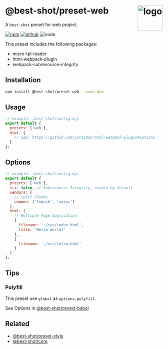 # @best-shot/preset-web <img src="https://cdn.jsdelivr.net/gh/best-shot/best-shot/packages/core/logo.svg" alt="logo" height="80" align="right">

A `best-shot` preset for web project.

[![npm][npm-badge]][npm-url]
[![github][github-badge]][github-url]
![node][node-badge]

[npm-url]: https://www.npmjs.com/package/@best-shot/preset-web
[npm-badge]: https://img.shields.io/npm/v/@best-shot/preset-web.svg?style=flat-square&logo=npm
[github-url]: https://github.com/best-shot/best-shot/tree/master/packages/preset-web
[github-badge]: https://img.shields.io/npm/l/@best-shot/preset-web.svg?style=flat-square&colorB=blue&logo=github
[node-badge]: https://img.shields.io/node/v/@best-shot/preset-web.svg?style=flat-square&colorB=green&logo=node.js

This preset includes the following packages:

- micro-tpl-loader
- html-webpack-plugin
- webpack-subresource-integrity

## Installation

```bash
npm install @best-shot/preset-web --save-dev
```

## Usage

```mjs
// example: .best-shot/config.mjs
export default {
  presets: ['web'],
  html: {
    // See: https://github.com/jantimon/html-webpack-plugin#options
  }
};
```

## Options

```mjs
// example: .best-shot/config.mjs
export default {
  presets: ['web'],
  sri: false, // Subresource Integrity, enable by default
  vendors: {
    // Split Chunks
    common: ['lodash', 'axios']
  },
  html: [
    // Multiple Page Application
    {
      filename: './src/index.html',
      title: 'Hello world!'
    },
    {
      filename: './src/intro.html'
    }
  ]
};
```

## Tips

### Polyfill

This preset use `global` as `options.polyfill`.

See Options in [@best-shot/preset-babel](../preset-babel#polyfill)

## Related

- [@best-shot/preset-style](../preset-style)
- [@best-shot/core](../core)
